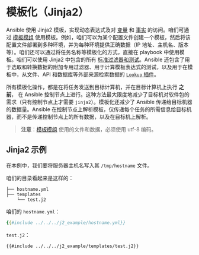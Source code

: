 # 模板化（Jinja2）

Ansible 使用 Jinja2 模板，实现动态表达式及对 [变量](vars.md) 和 [事实](facts_and_magic_vars.md) 的访问。咱们可通过 [模板模组](../../collections/ansible_builtin.md) 使用模板。例如，咱们可以为某个配置文件创建一个模板，然后将该配置文件部署到多种环境，并为每种环境提供正确数据（IP 地址、主机名、版本等）。咱们还可以通过将任务名称等模板化的方式，直接在 playbook 中使用模板。咱们可以使用 Jinja2 中包含的所有 [标准过滤器和测试](https://jinja.palletsprojects.com/en/stable/templates/#builtin-filters)。Ansible 还包含了用于选取和转换数据的附加专用过滤器、用于计算模板表达式的测试，以及用于在模板中，从文件、API 和数据库等外部来源检索数据的 [`Lookup` 插件](../../plugins/lookup.md)。


所有模板化操作，都是在将任务发送到目标计算机，并在目标计算机上执行 **之前**， 在 Ansible 控制节点上进行。这种方法最大限度地减少了目标机对软件包的需求（只有控制节点上才需要 `jinja2`）。模板化还减少了 Ansible 传递给目标机器的数据量。Ansible 在控制节点上解析模板，仅传递每个任务的所需信息给目标机器，而不是传递控制节点上的所有数据，以及在目标机上解析。

> **注意**：[模板模组](../../collections/ansible_builtin.md) 使用的文件和数据，必须使用 utf-8 编码。


## Jinja2 示例

在本例中，我们要将服务器主机名写入其 `/tmp/hostname` 文件。


咱们的目录看起来是这样的：

```console
├── hostname.yml
├── templates
    └── test.j2
```

咱们的 `hostname.yml`：

```yaml
{{#include ../../../j2_example/hostname.yml}}
```

`test.j2`：

```jinja
{{#include ../../../j2_example/templates/test.j2}}
```
